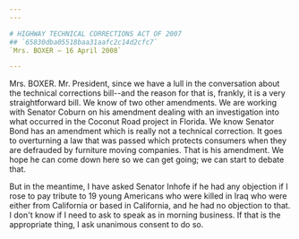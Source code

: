 ```yaml
---
---

# HIGHWAY TECHNICAL CORRECTIONS ACT OF 2007
## `65830dba05518baa31aafc2c14d2cfc7`
`Mrs. BOXER — 16 April 2008`

---
```



Mrs. BOXER. Mr. President, since we have a lull in the conversation 
about the technical corrections bill--and the reason for that is, 
frankly, it is a very straightforward bill. We know of two other 
amendments. We are working with Senator Coburn on his amendment dealing 
with an investigation into what occurred in the Coconut Road project in 
Florida. We know Senator Bond has an amendment which is really not a 
technical correction. It goes to overturning a law that was passed 
which protects consumers when they are defrauded by furniture moving 
companies. That is his amendment. We hope he can come down here so we 
can get going; we can start to debate that.


But in the meantime, I have asked Senator Inhofe if he had any 
objection if I rose to pay tribute to 19 young Americans who were 
killed in Iraq who were either from California or based in California, 
and he had no objection to that. I don't know if I need to ask to speak 
as in morning business. If that is the appropriate thing, I ask 
unanimous consent to do so.